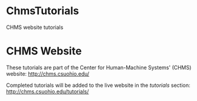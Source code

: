 # ChmsTutorials
CHMS website tutorials

# CHMS Website
These tutorials are part of the Center for Human-Machine Systems' (CHMS) website: http://chms.csuohio.edu/

Completed tutorials will be added to the live website in the *tutorials* section: http://chms.csuohio.edu/tutorials/
